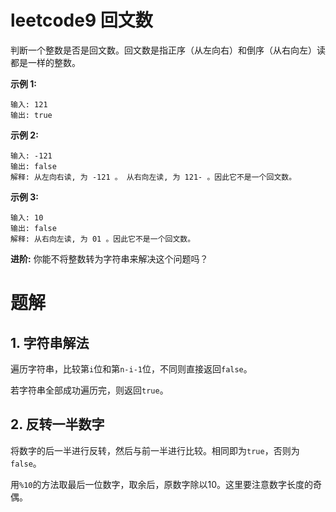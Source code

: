 # leetcode9 回文数
判断一个整数是否是回文数。回文数是指正序（从左向右）和倒序（从右向左）读都是一样的整数。

**示例 1:**
```
输入: 121
输出: true
```

**示例 2:**
```
输入: -121
输出: false
解释: 从左向右读, 为 -121 。 从右向左读, 为 121- 。因此它不是一个回文数。
```
**示例 3:**
```
输入: 10
输出: false
解释: 从右向左读, 为 01 。因此它不是一个回文数。
```

**进阶:** 你能不将整数转为字符串来解决这个问题吗？

# 题解
## 1. 字符串解法
   遍历字符串，比较第`i`位和第`n-i-1`位，不同则直接返回`false`。

   若字符串全部成功遍历完，则返回`true`。

## 2. 反转一半数字

将数字的后一半进行反转，然后与前一半进行比较。相同即为`true`，否则为`false`。

用`%10`的方法取最后一位数字，取余后，原数字除以10。这里要注意数字长度的奇偶。